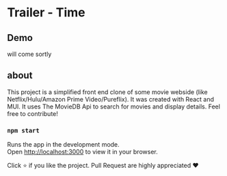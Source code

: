 # Trailer - Time

## Demo
  will come sortly

## about
This project is a simplified front end clone of some movie webside (like Netflix/Hulu/Amazon Prime Video/Pureflix). It was created with React and MUI. It uses The MovieDB Api to search for movies and display details. Feel free to contribute!

### `npm start`

Runs the app in the development mode.\
Open [http://localhost:3000](http://localhost:3000) to view it in your browser.

Click ⭐ if you like the project. Pull Request are highly appreciated ❤️
